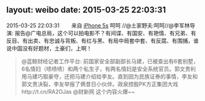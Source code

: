 layout: weibo
date: 2015-03-25 22:03:31
---
2015-03-25 22:03:31  &nbsp;&nbsp;&nbsp;&nbsp;&nbsp;&nbsp; 来自 <a href="sinaweibo://customweibosource" rel="nofollow">iPhone 5s</a>
呵呵 //@土家野夫:呵呵//@李军林导演: 报告@广电总局，这个可以拍电影不？有间谍、有国安、有艳情、有兄弟、有反目、有出卖、有忠诚与背叛、有红与黑、有局中局套中套、有反腐、有围捕，谁说中国没有好题材，土豪们，上啊！
>  @蓝鲸财经记者工作平台: 前国家安全部副部长马建，已被查出有6套别墅，6名情妇（啧啧啧）和两个私生子，有两名情妇是安全系统官员。郭文贵利用马建巧取豪夺，还把马建介绍给李友。直到因为民族证券的事情，李友和郭文贵决裂，李友举报了俩昔日小伙伴。政泉控股PK方正集团大戏http://t.cn/RA2OJas @财新网 这个内容火爆~~ ​​​
